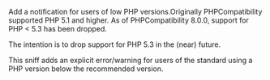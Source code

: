 Add a notification for users of low PHP versions.Originally PHPCompatibility supported PHP 5.1 and higher.
As of PHPCompatibility 8.0.0, support for PHP < 5.3 has been dropped.

The intention is to drop support for PHP 5.3 in the (near) future.

This sniff adds an explicit error/warning for users of the standard
using a PHP version below the recommended version.